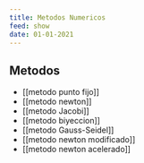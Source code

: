 ```yaml
---
title: Metodos Numericos
feed: show
date: 01-01-2021
---
```

## Metodos

 - [[metodo punto fijo]]
 - [[metodo newton]]
 - [[metodo Jacobi]]
 - [[metodo biyeccion]]
- [[metodo Gauss-Seidel]]
- [[metodo newton modificado]]
- [[metodo newton acelerado]]